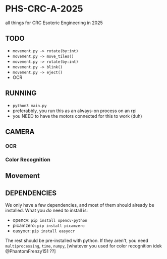 # PHS-CRC-A-2025

all things for CRC Esoteric Engineering in 2025

## TODO

- `movement.py -> rotate(by:int)`
- `movement.py -> move_tiles()`
- `movement.py -> rotate(by:int)`
- `movement.py -> blink()`
- `movement.py -> eject()`
- OCR

## RUNNING

- `python3 main.py`
- preferabbly, you run this as an always-on process on an rpi
- you NEED to have the motors connected for this to work (duh)

## CAMERA

### OCR

### Color Recognition

## Movement

## DEPENDENCIES

We only have a few dependencies, and most of them should already be installed.
What you *do* need to install is:

- opencv: `pip install opencv-python`
- picamzero: `pip install picamzero`
- easyocr: `pip install easyocr`

The rest should be pre-installed with python. If they aren't, you need `multiprocessing`, `time`, `numpy`, [whatever you used for color recognition idek @PhantomFrenzy151 ??]
